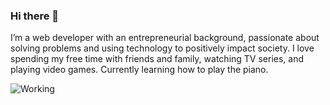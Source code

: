 ### Hi there 👋

I’m a web developer with an entrepreneurial background, passionate about solving problems and using technology to positively impact society. I love spending my free time with friends and family, watching TV series, and playing video games. Currently learning how to play the piano.

![Working](https://media.giphy.com/media/L0TiXlwWDqFZUHbiTv/giphy.gif "working")
